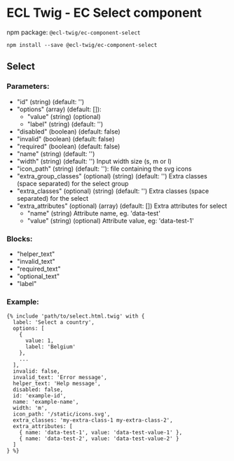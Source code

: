 # ECL Twig - EC Select component

npm package: `@ecl-twig/ec-component-select`

```shell
npm install --save @ecl-twig/ec-component-select
```

## Select

### Parameters:

- "id" (string) (default: '')
- "options" (array) (default: []):
  - "value" (string) (optional)
  - "label" (string) (default: '')
- "disabled" (boolean) (default: false)
- "invalid" (boolean) (default: false)
- "required" (boolean) (default: false)
- "name" (string) (default: '')
- "width" (string) (default: '') Input width size (s, m or l)
- "icon_path" (string) (default: ''): file containing the svg icons
- "extra_group_classes" (optional) (string) (default: '') Extra classes (space separated) for the select group
- "extra_classes" (optional) (string) (default: '') Extra classes (space separated) for the select
- "extra_attributes" (optional) (array) (default: []) Extra attributes for select
  - "name" (string) Attribute name, eg. 'data-test'
  - "value" (string) (optional) Attribute value, eg: 'data-test-1'

### Blocks:

- "helper_text"
- "invalid_text"
- "required_text"
- "optional_text"
- "label"

### Example:

<!-- prettier-ignore -->
```twig
{% include 'path/to/select.html.twig' with { 
  label: 'Select a country', 
  options: [ 
    { 
      value: 1, 
      label: 'Belgium' 
    }, 
    ... 
  ], 
  invalid: false, 
  invalid_text: 'Error message', 
  helper_text: 'Help message', 
  disabled: false, 
  id: 'example-id', 
  name: 'example-name', 
  width: 'm', 
  icon_path: '/static/icons.svg', 
  extra_classes: 'my-extra-class-1 my-extra-class-2', 
  extra_attributes: [ 
    { name: 'data-test-1', value: 'data-test-value-1' }, 
    { name: 'data-test-2', value: 'data-test-value-2' } 
  ] 
} %}
```
